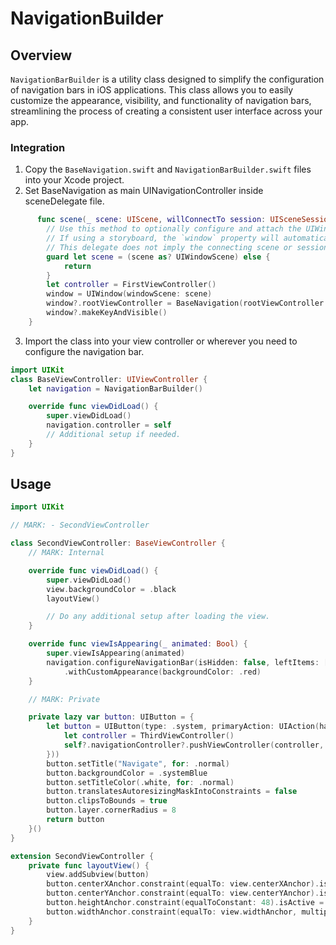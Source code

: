 # NavigationBuilder

## Overview

`NavigationBarBuilder` is a utility class designed to simplify the configuration of navigation bars in iOS applications. This class allows you to easily customize the appearance, visibility, and functionality of navigation bars, streamlining the process of creating a consistent user interface across your app.

### Integration

1. Copy the `BaseNavigation.swift` and `NavigationBarBuilder.swift` files into your Xcode project.
2. Set BaseNavigation as main UINavigationController inside sceneDelegate file.
```swift
      func scene(_ scene: UIScene, willConnectTo session: UISceneSession, options connectionOptions: UIScene.ConnectionOptions) {
        // Use this method to optionally configure and attach the UIWindow `window` to the provided UIWindowScene `scene`.
        // If using a storyboard, the `window` property will automatically be initialized and attached to the scene.
        // This delegate does not imply the connecting scene or session are new (see `application:configurationForConnectingSceneSession` instead).
        guard let scene = (scene as? UIWindowScene) else {
            return
        }
        let controller = FirstViewController()
        window = UIWindow(windowScene: scene)
        window?.rootViewController = BaseNavigation(rootViewController: controller, font: .systemFont(ofSize: 18), textColor: .black, backGroundColor: .systemBackground)
        window?.makeKeyAndVisible()
    }
```

3. Import the class into your view controller or wherever you need to configure the navigation bar.

```swift
import UIKit
class BaseViewController: UIViewController {
    let navigation = NavigationBarBuilder()

    override func viewDidLoad() {
        super.viewDidLoad()
        navigation.controller = self
        // Additional setup if needed.
    }
}
```
## Usage

```swift
import UIKit

// MARK: - SecondViewController

class SecondViewController: BaseViewController {
    // MARK: Internal

    override func viewDidLoad() {
        super.viewDidLoad()
        view.backgroundColor = .black
        layoutView()

        // Do any additional setup after loading the view.
    }

    override func viewIsAppearing(_ animated: Bool) {
        super.viewIsAppearing(animated)
        navigation.configureNavigationBar(isHidden: false, leftItems: [.backButton(style: .pop, icon: UIImage(systemName: "chevron.left"), tintColor: .black)],logo: "batman", rightItems: nil)
            .withCustomAppearance(backgroundColor: .red)
    }

    // MARK: Private

    private lazy var button: UIButton = {
        let button = UIButton(type: .system, primaryAction: UIAction(handler: { [weak self] _ in
            let controller = ThirdViewController()
            self?.navigationController?.pushViewController(controller, animated: true)
        }))
        button.setTitle("Navigate", for: .normal)
        button.backgroundColor = .systemBlue
        button.setTitleColor(.white, for: .normal)
        button.translatesAutoresizingMaskIntoConstraints = false
        button.clipsToBounds = true
        button.layer.cornerRadius = 8
        return button
    }()
}

extension SecondViewController {
    private func layoutView() {
        view.addSubview(button)
        button.centerXAnchor.constraint(equalTo: view.centerXAnchor).isActive = true
        button.centerYAnchor.constraint(equalTo: view.centerYAnchor).isActive = true
        button.heightAnchor.constraint(equalToConstant: 48).isActive = true
        button.widthAnchor.constraint(equalTo: view.widthAnchor, multiplier: 0.9).isActive = true
    }
}

```
